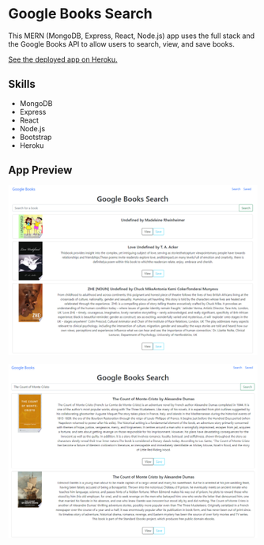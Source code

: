 # Google Books Search

This MERN (MongoDB, Express, React, Node.js) app uses the full stack and the Google Books API to allow users to search, view, and save books. 

[See the deployed app on Heroku.](https://mysterious-dusk-67125.herokuapp.com/)

## Skills

- MongoDB
- Express
- React
- Node.js
- Bootstrap
- Heroku

## App Preview

![Google Books Homepage](./assets/GoogleBooksHome.png)

![Google Books Search](./assets/GoogleBooksSearch.png)
